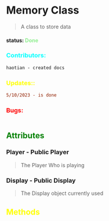 # Memory Class 
>A class to store data
#### status: <span style="color:lightGreen;">Done</span>
### <span style="color:cyan;">Contributors:</span>
<!--put your names here between the ``` if you worked on it, and put what you did-->
```diff
haotian - created docs
```
### <span style="color:yellow;">Updates::</span>
```diff
5/10/2023 - is done
```
### <span style="color:red;">Bugs:</span>
```diff

```
## <span style="color:green;">Attributes</span>

### **Player** - Public Player
>The Player Who is playing

### **Display** - Public Display
>The Display object currently used



## <span style="color:yellow;">Methods</span>




